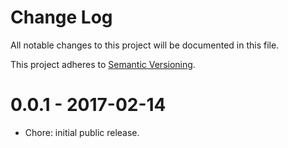 # Change Log

All notable changes to this project will be documented in this file.

This project adheres to [Semantic Versioning](http://semver.org/).

# 0.0.1 - 2017-02-14

- Chore: initial public release.
